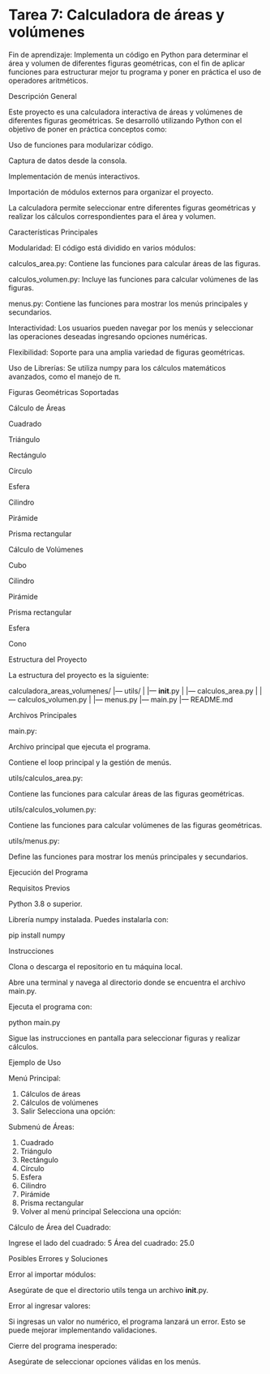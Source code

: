 # Tarea 7: Calculadora de áreas y volúmenes
Fin de aprendizaje: Implementa un código en Python para determinar el área y volumen de diferentes figuras geométricas, con el fin de aplicar funciones para estructurar mejor tu programa y poner en práctica el uso de operadores aritméticos.

Descripción General

Este proyecto es una calculadora interactiva de áreas y volúmenes de diferentes figuras geométricas. Se desarrolló utilizando Python con el objetivo de poner en práctica conceptos como:

Uso de funciones para modularizar código.

Captura de datos desde la consola.

Implementación de menús interactivos.

Importación de módulos externos para organizar el proyecto.

La calculadora permite seleccionar entre diferentes figuras geométricas y realizar los cálculos correspondientes para el área y volumen.

Características Principales

Modularidad: El código está dividido en varios módulos:

calculos_area.py: Contiene las funciones para calcular áreas de las figuras.

calculos_volumen.py: Incluye las funciones para calcular volúmenes de las figuras.

menus.py: Contiene las funciones para mostrar los menús principales y secundarios.

Interactividad: Los usuarios pueden navegar por los menús y seleccionar las operaciones deseadas ingresando opciones numéricas.

Flexibilidad: Soporte para una amplia variedad de figuras geométricas.

Uso de Librerías: Se utiliza numpy para los cálculos matemáticos avanzados, como el manejo de π.

Figuras Geométricas Soportadas

Cálculo de Áreas

Cuadrado

Triángulo

Rectángulo

Círculo

Esfera

Cilindro

Pirámide

Prisma rectangular

Cálculo de Volúmenes

Cubo

Cilindro

Pirámide

Prisma rectangular

Esfera

Cono

Estructura del Proyecto

La estructura del proyecto es la siguiente:

calculadora_areas_volumenes/
|— utils/
|    |— __init__.py
|    |— calculos_area.py
|    |— calculos_volumen.py
|    |— menus.py
|— main.py
|— README.md

Archivos Principales

main.py:

Archivo principal que ejecuta el programa.

Contiene el loop principal y la gestión de menús.

utils/calculos_area.py:

Contiene las funciones para calcular áreas de las figuras geométricas.

utils/calculos_volumen.py:

Contiene las funciones para calcular volúmenes de las figuras geométricas.

utils/menus.py:

Define las funciones para mostrar los menús principales y secundarios.

Ejecución del Programa

Requisitos Previos

Python 3.8 o superior.

Librería numpy instalada. Puedes instalarla con:

pip install numpy

Instrucciones

Clona o descarga el repositorio en tu máquina local.

Abre una terminal y navega al directorio donde se encuentra el archivo main.py.

Ejecuta el programa con:

python main.py

Sigue las instrucciones en pantalla para seleccionar figuras y realizar cálculos.

Ejemplo de Uso

Menú Principal:

1. Cálculos de áreas
2. Cálculos de volúmenes
3. Salir
Selecciona una opción:

Submenú de Áreas:

1. Cuadrado
2. Triángulo
3. Rectángulo
4. Círculo
5. Esfera
6. Cilindro
7. Pirámide
8. Prisma rectangular
0. Volver al menú principal
Selecciona una opción:

Cálculo de Área del Cuadrado:

Ingrese el lado del cuadrado: 5
Área del cuadrado: 25.0

Posibles Errores y Soluciones

Error al importar módulos:

Asegúrate de que el directorio utils tenga un archivo __init__.py.

Error al ingresar valores:

Si ingresas un valor no numérico, el programa lanzará un error. Esto se puede mejorar implementando validaciones.

Cierre del programa inesperado:

Asegúrate de seleccionar opciones válidas en los menús.
